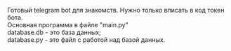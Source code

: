 Готовый telegram bot для знакомств. Нужно только вписать в код токен бота.  
Основная программа в файле "main.py"  
database.db - это база данных;  
database.py - это файл с работой над базой данных.
